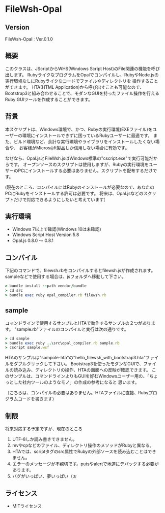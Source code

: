 # FileWsh-Opal

## Version

FileWsh-Opal : Ver.0.1.0

## 概要

このクラスは、JScriptからWHS(Windows Script Host)のFile関連の機能を呼び出します。
RubyライクなプログラムをOpalでコンパイルし、RubyやNode.jsの実行環境なしにRubyライクなコードでファイルやディレクトリを
操作することができます。
HTA(HTML Application)から呼び出すことも可能なので、Bootstrap3と組み合わせることで、モダンなGUIを持ったファイル操作を行える
Ruby GUIツールを作成することができます。

## 背景

本スクリプトは、Windows環境で、かつ、Rubyの実行環境(EXEファイル)をユーザーの環境にインストールできずに困っているRubyユーザーに最適です。
また、ビルド環境など、余計な実行環境やライブラリをインストールしたくない場合や、
お客様がMicros◎ft製品しか信用しない場合に有効です。

なぜなら、Opal.jsとFileWsh.jsはWindows標準の"cscript.exe"で実行可能だからです。
オープンソースのスクリプトは使用しますが、Rubyの実行環境をユーザーのPCにインストールする必要はありません。スクリプトを配布するだけです。

(現在のところ、コンパイルにはRubyのインストールが必要なので、あなたのPCにRubyをインストールする許可は必要です。
将来は、Opal.jsなどのスクリプトだけで対応できるようにしたいと考えています）

## 実行環境

* Windows 7以上で確認(Windows 10は未確認)
* Windows Script Host Version 5.8
* Opal.js 0.8.0 ～ 0.8.1

## コンパイル

下記のコマンドで、filewsh.rbをコンパイルするとfilewsh.jsが作成されます。sampleなどで使用する場合は、jsフォルダへ移動して下さい。

``` fileWsh.rb
> bundle install --path vendor/bundle
> cd src
> bundle exec ruby opal_compiler.rb filewsh.rb
```

## sample

コマンドラインで使用するサンプルとHTAで動作するサンプルの２つがあります。
"sample.rb"ファイルのコンパイルと実行は次の通りです。

``` sample.rb
> cd sample
> bundle exec ruby ..\src\opal_compiler.rb sample.rb
> cscript sample.wsf
```

HTAのサンプルは"sampole-hta"の"hello_filewsh_with_bootstrap3.hta"ファイルをダブルクリックして下さい。
Bootstrap3を使ったモダンなGUIで、ファイルの読み込み、ディレクトリの操作、HTAの画面への反映が確認できます。
このサンプルは、コマンドラインよりもGUIを好むWindowsユーザー用の、「ちょっとした社内ツールのようなモノ」の作成の参考になると
思います。

（こちらは、コンパイルの必要はありません。HTAファイルに直接、Rubyプログラムコードを書きます）

## 制限

将来対応する予定ですが、現在のところ

1. UTF-8しか読み書きできません。
2. mvやcpなどのファイル、ディレクトリ操作のメソッドがRubyと異なる。
3. HTAでは、scriptタグのsrc属性でRubyの外部ソースを読み込むことはできません。
4. エラーのメッセージが不親切です。putsやalertで地道にデバックする必要があります。
5. バグがいっぱい、夢いっぱい（ぉ

## ライセンス

* MITライセンス

